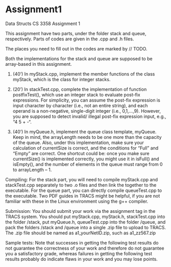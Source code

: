# Assignment1
Data Structs
CS 3358 Assignment 1 

 
This assignment have two parts, under the folder stack and queue, respectively. Parts of codes are given in the .cpp and .h files. 

The places you need to fill out in the codes are marked by // TODO. 
 
Both the implementations for the stack and queue are supposed to be array-based in this assignment. 
 
1. (40’) In myStack.cpp, implement the member functions of the class myStack, which is the class for integer stacks. 
 
2. (20’) In stackTest.cpp, complete the implementation of function postfixTest(), which use an integer stack to evaluate
post-fix expressions. For simplicity, you can assume the post-fix expression is input character by character 
(i.e., not an entire string), and each operand is a non-negative, single-digit integer (i.e., 0,1,…,9). 
However, you are supposed to detect invalid/ illegal post-fix expression input, e.g., “4 5 + -“. 
 
3. (40’) In myQueue.h, implement the queue class template, myQueue.  Keep in mind, the arrayLength needs to be one more than the 
capacity of the queue. Also, under this implementation, make sure your calculation of currentSize is correct, and the conditions 
for “Full” and “Empty” are correct. One shortcut could be: once you make sure currentSize() is implemented correctly, you might 
use it in isFull() and isEmpty(), and the number of elements in the queue must range from 0 to arrayLength – 1. 
 
Compiling:  For the stack part, you will need to compile myStack.cpp and stackTest.cpp separately to two .o files and then link the 
together to the executable. For the queue part, you can directly compile queueTest.cpp to the executable. Two PDF guides in TRACS 
might be helpful, if you are not familiar with these in the Linux environment using the g++ compiler. 
 
Submission: You should submit your work via the assignment tag in the TRACS system. You should put myStack.cpp, myStack.h, 
stackTest.cpp into the folder /stack, put myQueue.h, queueTest.cpp into the folder /queue, and pack the folders /stack  and 
/queue into a single .zip file to upload to TRACS. The .zip file should be named as a1_yourNetID.zip, such as a1_zz567.zip 
 
Sample tests: Note that successes in getting the following test results do not guarantee the correctness of your work and 
therefore do not guarantee you a satisfactory grade, whereas failures in getting the 
following test results probably do indicate flaws in your work and you may lose points.
